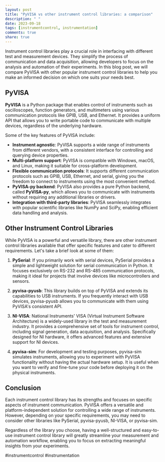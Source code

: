 ```yaml
---
layout: post
title: "PyVISA vs other instrument control libraries: a comparison"
description: " "
date: 2023-09-18
tags: [instrumentcontrol, instrumentation]
comments: true
share: true
---
```


Instrument control libraries play a crucial role in interfacing with different test and measurement devices. They simplify the process of communication and data acquisition, allowing developers to focus on the analysis and automation of their experiments. In this blog post, we will compare PyVISA with other popular instrument control libraries to help you make an informed decision on which one suits your needs best.

## PyVISA
**PyVISA** is a Python package that enables control of instruments such as oscilloscopes, function generators, and multimeters using various communication protocols like GPIB, USB, and Ethernet. It provides a uniform API that allows you to write portable code to communicate with multiple devices, regardless of the underlying hardware.

Some of the key features of PyVISA include:
- **Instrument agnostic**: PyVISA supports a wide range of instruments from different vendors, with a consistent interface for controlling and querying device properties.
- **Multi-platform support**: PyVISA is compatible with Windows, macOS, and Linux, making it suitable for cross-platform development.
- **Flexible communication protocols**: It supports different communication protocols such as GPIB, USB, Ethernet, and serial, giving you the freedom to connect to instruments using the most convenient method.
- **PyVISA-py backend**: PyVISA also provides a pure Python backend, called **PyVISA-py**, which allows you to communicate with instruments without requiring any additional libraries or drivers.
- **Integration with third-party libraries**: PyVISA seamlessly integrates with popular scientific libraries like NumPy and SciPy, enabling efficient data handling and analysis.

## Other Instrument Control Libraries
While PyVISA is a powerful and versatile library, there are other instrument control libraries available that offer specific features and cater to different requirements. Let's take a brief look at some of them:

1. **PySerial**: If you primarily work with serial devices, PySerial provides a simple and lightweight solution for serial communication in Python. It focuses exclusively on RS-232 and RS-485 communication protocols, making it ideal for projects that involve devices like microcontrollers and sensors.

2. **pyvisa-pyusb**: This library builds on top of PyVISA and extends its capabilities to USB instruments. If you frequently interact with USB devices, pyvisa-pyusb allows you to communicate with them using PyVISA's consistent API.

3. **NI-VISA**: National Instruments' VISA (Virtual Instrument Software Architecture) is a widely-used library in the test and measurement industry. It provides a comprehensive set of tools for instrument control, including signal generation, data acquisition, and analysis. Specifically designed for NI hardware, it offers advanced features and extensive support for NI devices.

4. **pyvisa-sim**: For development and testing purposes, pyvisa-sim simulates instruments, allowing you to experiment with PyVISA functionality without having the actual hardware setup. It is useful when you want to verify and fine-tune your code before deploying it on the physical instruments.

## Conclusion
Each instrument control library has its strengths and focuses on specific aspects of instrument communication. PyVISA offers a versatile and platform-independent solution for controlling a wide range of instruments. However, depending on your specific requirements, you may need to consider other libraries like PySerial, pyvisa-pyusb, NI-VISA, or pyvisa-sim.

Regardless of the library you choose, having a well-structured and easy-to-use instrument control library will greatly streamline your measurement and automation workflow, enabling you to focus on extracting meaningful insights from your experiments.

#instrumentcontrol #instrumentation